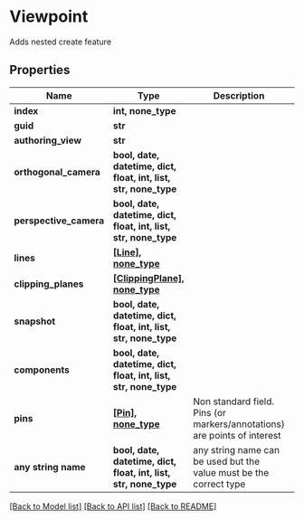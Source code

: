 # Viewpoint

Adds nested create feature

## Properties
Name | Type | Description | Notes
------------ | ------------- | ------------- | -------------
**index** | **int, none_type** |  | [optional] 
**guid** | **str** |  | [optional] 
**authoring_view** | **str** |  | [optional] 
**orthogonal_camera** | **bool, date, datetime, dict, float, int, list, str, none_type** |  | [optional] 
**perspective_camera** | **bool, date, datetime, dict, float, int, list, str, none_type** |  | [optional] 
**lines** | [**[Line], none_type**](Line.md) |  | [optional] 
**clipping_planes** | [**[ClippingPlane], none_type**](ClippingPlane.md) |  | [optional] 
**snapshot** | **bool, date, datetime, dict, float, int, list, str, none_type** |  | [optional] 
**components** | **bool, date, datetime, dict, float, int, list, str, none_type** |  | [optional] 
**pins** | [**[Pin], none_type**](Pin.md) | Non standard field. Pins (or markers/annotations) are points of interest | [optional] 
**any string name** | **bool, date, datetime, dict, float, int, list, str, none_type** | any string name can be used but the value must be the correct type | [optional]

[[Back to Model list]](../README.md#documentation-for-models) [[Back to API list]](../README.md#documentation-for-api-endpoints) [[Back to README]](../README.md)


